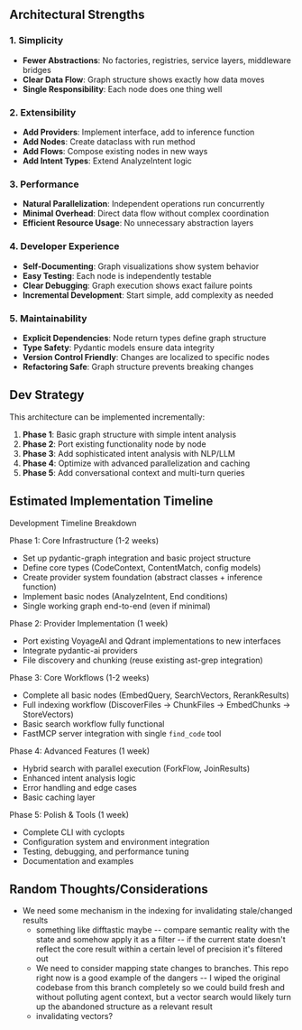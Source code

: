 
## Architectural Strengths

### 1. Simplicity
- **Fewer Abstractions**: No factories, registries, service layers, middleware bridges
- **Clear Data Flow**: Graph structure shows exactly how data moves
- **Single Responsibility**: Each node does one thing well

### 2. Extensibility
- **Add Providers**: Implement interface, add to inference function
- **Add Nodes**: Create dataclass with run method
- **Add Flows**: Compose existing nodes in new ways
- **Add Intent Types**: Extend AnalyzeIntent logic

### 3. Performance
- **Natural Parallelization**: Independent operations run concurrently
- **Minimal Overhead**: Direct data flow without complex coordination
- **Efficient Resource Usage**: No unnecessary abstraction layers

### 4. Developer Experience
- **Self-Documenting**: Graph visualizations show system behavior
- **Easy Testing**: Each node is independently testable
- **Clear Debugging**: Graph execution shows exact failure points
- **Incremental Development**: Start simple, add complexity as needed

### 5. Maintainability
- **Explicit Dependencies**: Node return types define graph structure
- **Type Safety**: Pydantic models ensure data integrity
- **Version Control Friendly**: Changes are localized to specific nodes
- **Refactoring Safe**: Graph structure prevents breaking changes

## Dev Strategy

This architecture can be implemented incrementally:

1. **Phase 1**: Basic graph structure with simple intent analysis
2. **Phase 2**: Port existing functionality node by node
3. **Phase 3**: Add sophisticated intent analysis with NLP/LLM
4. **Phase 4**: Optimize with advanced parallelization and caching
5. **Phase 5**: Add conversational context and multi-turn queries


## Estimated Implementation Timeline

Development Timeline Breakdown

  Phase 1: Core Infrastructure (1-2 weeks)

  - Set up pydantic-graph integration and basic project structure
  - Define core types (CodeContext, ContentMatch, config models)
  - Create provider system foundation (abstract classes + inference function)
  - Implement basic nodes (AnalyzeIntent, End conditions)
  - Single working graph end-to-end (even if minimal)

  Phase 2: Provider Implementation (1 week)

  - Port existing VoyageAI and Qdrant implementations to new interfaces
  - Integrate pydantic-ai providers
  - File discovery and chunking (reuse existing ast-grep integration)

  Phase 3: Core Workflows (1-2 weeks)

  - Complete all basic nodes (EmbedQuery, SearchVectors, RerankResults)
  - Full indexing workflow (DiscoverFiles → ChunkFiles → EmbedChunks → StoreVectors)
  - Basic search workflow fully functional
  - FastMCP server integration with single `find_code` tool

  Phase 4: Advanced Features (1 week)

  - Hybrid search with parallel execution (ForkFlow, JoinResults)
  - Enhanced intent analysis logic
  - Error handling and edge cases
  - Basic caching layer

  Phase 5: Polish & Tools (1 week)

  - Complete CLI with cyclopts
  - Configuration system and environment integration
  - Testing, debugging, and performance tuning
  - Documentation and examples


  ## Random Thoughts/Considerations

  - We need some mechanism in the indexing for invalidating stale/changed results
    - something like difftastic maybe -- compare semantic reality with the state and somehow apply it as a filter -- if the current state doesn't reflect the core result within a certain level of precision it's filtered out
    - We need to consider mapping state changes to branches. This repo right now is a good example of the dangers -- I wiped the original codebase from this branch completely so we could build fresh and without polluting agent context, but a vector search would likely turn up the abandoned structure as a relevant result
    - invalidating vectors? 